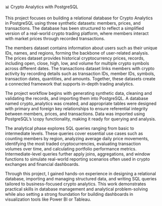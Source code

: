 📊 Crypto Analytics with PostgreSQL

This project focuses on building a relational database for Crypto Analytics in PostgreSQL using three synthetic datasets: members, prices, and transactions. The database has been structured to reflect a simplified version of a real-world crypto trading platform, where members interact with market prices through recorded transactions.

The members dataset contains information about users such as their unique IDs, names, and regions, forming the backbone of user-related analysis. The prices dataset provides historical cryptocurrency prices, records, including open, close, high, low, and volume for multiple crypto symbols across different dates. The transactions dataset links members with crypto activity by recording details such as transaction IDs, member IDs, symbols, transaction dates, quantities, and amounts. Together, these datasets create a connected framework that supports in-depth trading analytics.

The project workflow begins with generating synthetic data, cleaning and validating the records, and importing them into PostgreSQL. A database named crypto_analytics was created, and appropriate tables were designed with primary and foreign key relationships to ensure referential integrity between members, prices, and transactions. Data was imported using PostgreSQL’s \copy functionality, making it ready for querying and analysis.

The analytical phase explores SQL queries ranging from basic to intermediate levels. These queries cover essential use cases such as counting members by region, analyzing average daily price movements, identifying the most traded cryptocurrencies, evaluating transaction volumes over time, and calculating portfolio performance metrics. Intermediate-level queries further apply joins, aggregations, and window functions to simulate real-world reporting scenarios often used in crypto exchanges and financial dashboards.

Through this project, I gained hands-on experience in designing a relational database, importing and managing structured data, and writing SQL queries tailored to business-focused crypto analytics. This work demonstrates practical skills in database management and analytical problem-solving while also setting a strong foundation for building dashboards in visualization tools like Power BI or Tableau.

